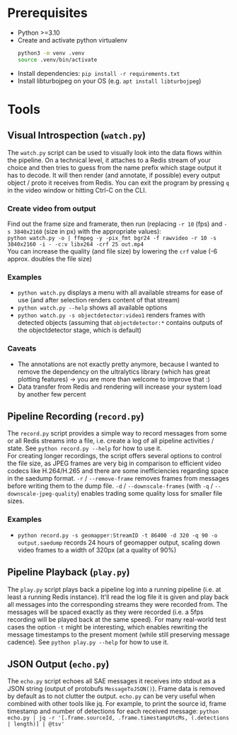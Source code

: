 # Prerequisites

- Python >=3.10
- Create and activate python virtualenv
    ```sh
    python3 -m venv .venv
    source .venv/bin/activate
    ```
- Install dependencies: `pip install -r requirements.txt`
- Install libturbojpeg on your OS (e.g. `apt install libturbojpeg`)

# Tools

## Visual Introspection (`watch.py`)
The `watch.py` script can be used to visually look into the data flows within the pipeline.
On a technical level, it attaches to a Redis stream of your choice and then tries to guess from the name prefix which stage output it has to decode. 
It will then render (and annotate, if possible) every output object / proto it receives from Redis.
You can exit the program by pressing `q` in the video window or hitting Ctrl-C on the CLI.

### Create video from output
Find out the frame size and framerate, then run (replacing `-r 10` (fps) and `-s 3840x2160` (size in px) with the appropriate values):\
`python watch.py -o | ffmpeg -y -pix_fmt bgr24 -f rawvideo -r 10 -s 3840x2160 -i - -c:v libx264 -crf 25 out.mp4`\
You can increase the quality (and file size) by lowering the `crf` value (-6 approx. doubles the file size)

### Examples
- `python watch.py` displays a menu with all available streams for ease of use (and after selection renders content of that stream)
- `python watch.py --help` shows all available options
- `python watch.py -s objectdetector:video1` renders frames with detected objects (assuming that `objectdetector:*` contains outputs of the objectdetector stage, which is default)

### Caveats
- The annotations are not exactly pretty anymore, because I wanted to remove the dependency on the ultralytics library (which has great plotting features) -> you are more than welcome to improve that :)
- Data transfer from Redis and rendering will increase your system load by another few percent

## Pipeline Recording (`record.py`)
The `record.py` script provides a simple way to record messages from some or all Redis streams into a file, i.e. create a log of all pipeline activities / state.
See `python record.py --help` for how to use it. \
For creating longer recordings, the script offers several options to control the file size, as JPEG frames are very big in comparison to efficient video codecs like H.264/H.265 and there are some inefficiencies regarding space in the saedump format. `-r` / `--remove-frame` removes frames from messages before writing them to the dump file. `-d` / `--downscale-frames` (with `-q` / `--downscale-jpeg-quality`) enables trading some quality loss for smaller file sizes.

### Examples
- `python record.py -s geomapper:StreamID -t 86400 -d 320 -q 90 -o output.saedump` records 24 hours of geomapper output, scaling down video frames to a width of 320px (at a quality of 90%)

## Pipeline Playback (`play.py`)
The `play.py` script plays back a pipeline log into a running pipeline (i.e. at least a running Redis instance). It'll read the log file it is given and play back all messages into the corresponding streams they were recorded from. The messages will be spaced exactly as they were recorded (i.e. a 5fps recording will be played back at the same speed). For many real-world test cases the option `-t` might be interesting, which enables rewriting the message timestamps to the present moment (while still preserving message cadence).
See `python play.py --help` for how to use it.

## JSON Output (`echo.py`)
The `echo.py` script echoes all SAE messages it receives into stdout as a JSON string (output of protobufs `MessageToJSON()`). Frame data is removed by default as to not clutter the output. `echo.py` can be very useful when combined with other tools like jq. For example, to print the source id, frame timestamp and number of detections for each received message: `python echo.py | jq -r '[.frame.sourceId, .frame.timestampUtcMs, (.detections | length)] | @tsv'`